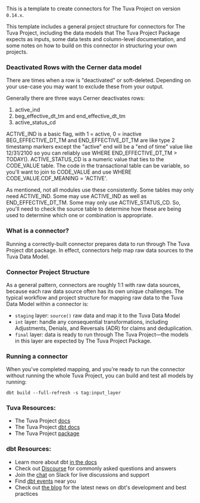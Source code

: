 This is a template to create connectors for The Tuva Project on version `0.14.x`. 

This template includes a general project structure for connectors for The Tuva Project, including the data models that The Tuva Project Package expects as inputs, some data tests and column-level documentation, and some notes on how to build on this connector in structuring your own projects.

### Deactivated Rows with the Cerner data model
There are times when a row is "deactivated" or soft-deleted. Depending on your use-case you may want to exclude these from your output.

Generally there are three ways Cerner deactivates rows:
1. active_ind
2. beg_effective_dt_tm and end_effective_dt_tm
3. active_status_cd

ACTIVE_IND is a basic flag, with 1 = active, 0 = inactive
BEG_EFFECTIVE_DT_TM and END_EFFECTIVE_DT_TM are like type 2 timestamp markers except the "active" end will be a "end of time" value like 12/31/2100 so you can reliably use WHERE END_EFFECTIVE_DT_TM > TODAY().
ACTIVE_STATUS_CD is a numeric value that ties to the CODE_VALUE table. The code in the transactional table can be variable, so you'll want to join to CODE_VALUE and use WHERE CODE_VALUE.CDF_MEANING = 'ACTIVE'.

As mentioned, not all modules use these consistently. Some tables may only need ACTIVE_IND. Some may use ACTIVE_IND as well as END_EFFECTIVE_DT_TM. Some may only use ACTIVE_STATUS_CD. 
So, you'll need to check the source table to determine how these are being used to determine which one or combination is appropriate.

### What is a connector?
Running a correctly-built connector prepares data to run through The Tuva Project dbt package. In effect, connectors help map raw data sources to the Tuva Data Model.

### Connector Project Structure
As a general pattern, connectors are roughly 1:1 with raw data sources, because each raw data source often has its own unique challenges. The typical workflow and project structure for mapping raw data to the Tuva Data Model within a connector is:
* `staging` layer: `source()` raw data and map it to the Tuva Data Model
* `int` layer: handle any consequential transformations, including Adjustments, Denials, and Reversals (ADR) for claims and deduplication.
* `final` layer: data is ready to run through The Tuva Project—the models in this layer are expected by The Tuva Project Package.

### Running a connector
When you've completed mapping, and you're ready to run the connector without running the whole Tuva Project, you can build and test all models by running:
```console
dbt build --full-refresh -s tag:input_layer
```

### Tuva Resources:
- The Tuva Project [docs](https://thetuvaproject.com/)
- The Tuva Project [dbt docs](https://tuva-health.github.io/tuva/#!/overview/)
- The Tuva Project [package](https://hub.getdbt.com/tuva-health/the_tuva_project/latest/)

### dbt Resources:
- Learn more about dbt [in the docs](https://docs.getdbt.com/docs/introduction)
- Check out [Discourse](https://discourse.getdbt.com/) for commonly asked questions and answers
- Join the [chat](https://community.getdbt.com/) on Slack for live discussions and support
- Find [dbt events](https://events.getdbt.com) near you
- Check out [the blog](https://blog.getdbt.com/) for the latest news on dbt's development and best practices
